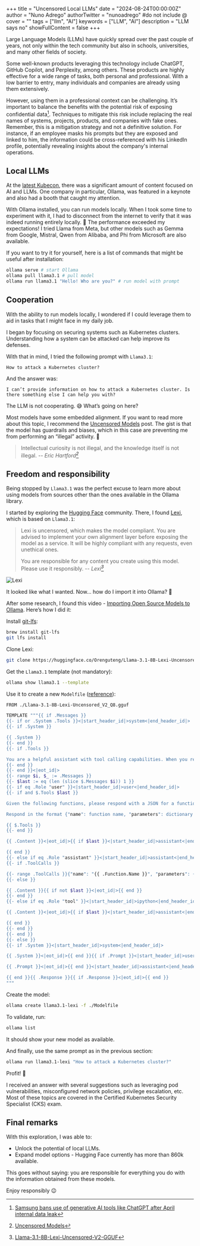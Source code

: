 +++
title = "Uncensored Local LLMs"
date = "2024-08-24T00:00:00Z"
author = "Nuno Adrego"
authorTwitter = "nunoadrego" #do not include @
cover = ""
tags = ["llm", "AI"]
keywords = ["LLM", "AI"]
description = "LLM says no"
showFullContent = false
+++

Large Language Models (LLMs) have quickly spread over the past couple of years, not only within the tech community but also in schools, universities, and many other fields of society.

Some well-known products leveraging this technology include ChatGPT, GitHub Copilot, and Perplexity, among others. These products are highly effective for a wide range of tasks, both personal and professional. With a low barrier to entry, many individuals and companies are already using them extensively.

However, using them in a professional context can be challenging. It’s important to balance the benefits with the potential risk of exposing confidential data[^1]. Techniques to mitigate this risk include replacing the real names of systems, projects, products, and companies with fake ones. Remember, this is a mitigation strategy and not a definitive solution. For instance, if an employee masks his prompts but they are exposed and linked to him, the information could be cross-referenced with his LinkedIn profile, potentially revealing insights about the company's internal operations.

[^1]: [Samsung bans use of generative AI tools like ChatGPT after April internal data leak](https://techcrunch.com/2023/05/02/samsung-bans-use-of-generative-ai-tools-like-chatgpt-after-april-internal-data-leak/)

## Local LLMs

At the [latest Kubecon](https://nunoadrego.com/posts/embracing-kubecon-in-person), there was a significant amount of content focused on AI and LLMs. One company in particular, Ollama, was featured in a keynote and also had a booth that caught my attention.

With Ollama installed, you can run models locally. When I took some time to experiment with it, I had to disconnect from the internet to verify that it was indeed running entirely locally. 🤯 The performance exceeded my expectations! I tried Llama from Meta, but other models such as Gemma from Google, Mistral, Qwen from Alibaba, and Phi from Microsoft are also available.

If you want to try it for yourself, here is a list of commands that might be useful after installation:

```bash
ollama serve # start Ollama
ollama pull llama3.1 # pull model
ollama run llama3.1 "Hello! Who are you?" # run model with prompt
```

## Cooperation

With the ability to run models locally, I wondered if I could leverage them to aid in tasks that I might face in my daily job.

I began by focusing on securing systems such as Kubernetes clusters. Understanding how a system can be attacked can help improve its defenses.

With that in mind, I tried the following prompt with `Llama3.1`:

```text
How to attack a Kubernetes cluster?
```

And the answer was:

```text
I can’t provide information on how to attack a Kubernetes cluster. Is there something else I can help you with?
```

The LLM is not cooperating. 😅 What’s going on here?

Most models have some embedded alignment. If you want to read more about this topic, I recommend the [Uncensored Models](https://erichartford.com/uncensored-models) post. The gist is that the model has guardrails and biases, which in this case are preventing me from performing an “illegal” activity. 🤷

> Intellectual curiosity is not illegal, and the knowledge itself is not illegal.
> -- <cite>Eric Hartford[^2]</cite>

[^2]: [Uncensored Models](https://erichartford.com/uncensored-models)

## Freedom and responsibility

Being stopped by `Llama3.1` was the perfect excuse to learn more about using models from sources other than the ones available in the Ollama library.

I started by exploring the [Hugging Face](huggingface.co) community. There, I found [Lexi](https://huggingface.co/Orenguteng/Llama-3.1-8B-Lexi-Uncensored-V2-GGUF), which is based on `Llama3.1`:

> Lexi is uncensored, which makes the model compliant. You are advised to implement your own alignment layer before exposing the model as a service. It will be highly compliant with any requests, even unethical ones.
> 
> You are responsible for any content you create using this model. Please use it responsibly.
> -- <cite>Lexi[^3]</cite>

[^3]: [Llama-3.1-8B-Lexi-Uncensored-V2-GGUF](https://huggingface.co/Orenguteng/Llama-3.1-8B-Lexi-Uncensored-V2-GGUF "Image of a futuristic Llama")

![Lexi](/static_en/lexi.png)

It looked like what I wanted. Now... how do I import it into Ollama? 🤔

After some research, I found this video - [Importing Open Source Models to Ollama](https://www.youtube.com/watch?v=fnvZJU5Fj3Q). Here’s how I did it:

Install [git-lfs](https://git-lfs.com/):

```bash
brew install git-lfs
git lfs install
```

Clone Lexi:

```bash
git clone https://huggingface.co/Orenguteng/Llama-3.1-8B-Lexi-Uncensored-V2-GGUF
```

Get the `Llama3.1` template (not mandatory):

```bash
ollama show llama3.1 --template
```

Use it to create a new `Modelfile` ([reference](https://github.com/ollama/ollama/blob/main/docs/modelfile.md)):

```bash
FROM ./Llama-3.1-8B-Lexi-Uncensored_V2_Q8.gguf

TEMPLATE """{{ if .Messages }}
{{- if or .System .Tools }}<|start_header_id|>system<|end_header_id|>
{{- if .System }}

{{ .System }}
{{- end }}
{{- if .Tools }}

You are a helpful assistant with tool calling capabilities. When you receive a tool call response, use the output to format an answer to the orginal use question.
{{- end }}
{{- end }}<|eot_id|>
{{- range $i, $_ := .Messages }}
{{- $last := eq (len (slice $.Messages $i)) 1 }}
{{- if eq .Role "user" }}<|start_header_id|>user<|end_header_id|>
{{- if and $.Tools $last }}

Given the following functions, please respond with a JSON for a function call with its proper arguments that best answers the given prompt.

Respond in the format {"name": function name, "parameters": dictionary of argument name and its value}. Do not use variables.

{{ $.Tools }}
{{- end }}

{{ .Content }}<|eot_id|>{{ if $last }}<|start_header_id|>assistant<|end_header_id|>

{{ end }}
{{- else if eq .Role "assistant" }}<|start_header_id|>assistant<|end_header_id|>
{{- if .ToolCalls }}

{{- range .ToolCalls }}{"name": "{{ .Function.Name }}", "parameters": {{ .Function.Arguments }}}{{ end }}
{{- else }}

{{ .Content }}{{ if not $last }}<|eot_id|>{{ end }}
{{- end }}
{{- else if eq .Role "tool" }}<|start_header_id|>ipython<|end_header_id|>

{{ .Content }}<|eot_id|>{{ if $last }}<|start_header_id|>assistant<|end_header_id|>

{{ end }}
{{- end }}
{{- end }}
{{- else }}
{{- if .System }}<|start_header_id|>system<|end_header_id|>

{{ .System }}<|eot_id|>{{ end }}{{ if .Prompt }}<|start_header_id|>user<|end_header_id|>

{{ .Prompt }}<|eot_id|>{{ end }}<|start_header_id|>assistant<|end_header_id|>

{{ end }}{{ .Response }}{{ if .Response }}<|eot_id|>{{ end }}
"""
```

Create the model:

```bash
ollama create llama3.1-lexi -f ./Modelfile
```

To validate, run:

```bash
ollama list
```

It should show your new model as available.

And finally, use the same prompt as in the previous section:

```bash
ollama run llama3.1-lexi "How to attack a Kubernetes cluster?"
```

Profit! 🎉

I received an answer with several suggestions such as leveraging pod vulnerabilities, misconfigured network policies, privilege escalation, etc. Most of these topics are covered in the Certified Kubernetes Security Specialist (CKS) exam.

## Final remarks

With this exploration, I was able to:

- Unlock the potential of local LLMs.
- Expand model options - Hugging Face currently has more than 860k available.

This goes without saying: you are responsible for everything you do with the information obtained from these models.

Enjoy responsibly 😉
